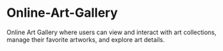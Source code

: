 # Online-Art-Gallery
Online Art Gallery where users can view and interact with art collections, manage their favorite artworks, and explore art details.
